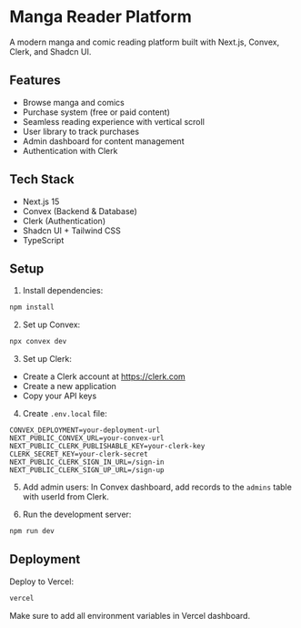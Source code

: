 # Manga Reader Platform

A modern manga and comic reading platform built with Next.js, Convex, Clerk, and Shadcn UI.

## Features

- Browse manga and comics
- Purchase system (free or paid content)
- Seamless reading experience with vertical scroll
- User library to track purchases
- Admin dashboard for content management
- Authentication with Clerk

## Tech Stack

- Next.js 15
- Convex (Backend & Database)
- Clerk (Authentication)
- Shadcn UI + Tailwind CSS
- TypeScript

## Setup

1. Install dependencies:
```bash
npm install
```

2. Set up Convex:
```bash
npx convex dev
```

3. Set up Clerk:
- Create a Clerk account at https://clerk.com
- Create a new application
- Copy your API keys

4. Create `.env.local` file:
```env
CONVEX_DEPLOYMENT=your-deployment-url
NEXT_PUBLIC_CONVEX_URL=your-convex-url
NEXT_PUBLIC_CLERK_PUBLISHABLE_KEY=your-clerk-key
CLERK_SECRET_KEY=your-clerk-secret
NEXT_PUBLIC_CLERK_SIGN_IN_URL=/sign-in
NEXT_PUBLIC_CLERK_SIGN_UP_URL=/sign-up
```

5. Add admin users:
In Convex dashboard, add records to the `admins` table with userId from Clerk.

6. Run the development server:
```bash
npm run dev
```

## Deployment

Deploy to Vercel:
```bash
vercel
```

Make sure to add all environment variables in Vercel dashboard.
